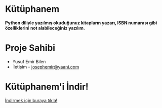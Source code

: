 # Kütüphanem
**Python diliyle yazılmış okuduğunuz kitapların yazarı, ISBN numarası gibi özelliklerini not alabileceğiniz yazılım.**

# Proje Sahibi
- Yusuf Emir Bilen 
- İletişim - <josephemir@yaani.com>

# Kütüphanem'i İndir!
[İndirmek için buraya tıkla!][1]


  [1]: https://drive.google.com/file/d/17DSx-BweeucTC-YU38n2jd9VaI6UbIlt/view

